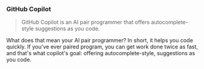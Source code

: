 ### GitHub Copilot

> GitHub Copilot is an AI pair programmer that offers autocomplete-style suggestions as you code.

What does that mean your AI pair programmer?
In short, it helps you code quickly.
If you've ever paired program, you can get work done twice as fast, and that's what copilot's goal: offering autocomplete-style, suggestions as you code.
